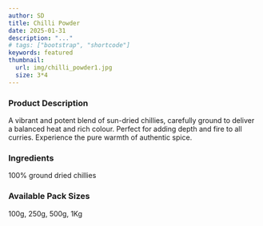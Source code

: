 ```yaml
---
author: SD
title: Chilli Powder
date: 2025-01-31
description: "..."
# tags: ["bootstrap", "shortcode"]
keywords: featured
thumbnail:
  url: img/chilli_powder1.jpg
  size: 3*4
---
```


### Product Description

A vibrant and potent blend of sun-dried chillies, carefully ground to deliver a balanced heat and rich colour. Perfect for adding depth and fire to all curries. Experience the pure warmth of authentic spice.

### Ingredients
100% ground dried chillies


### Available Pack Sizes
100g, 250g, 500g, 1Kg